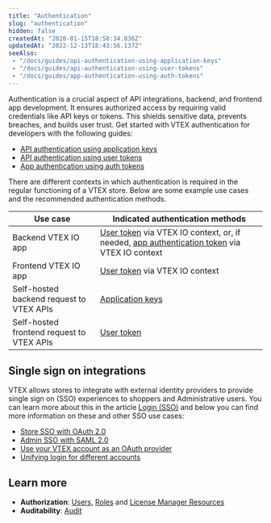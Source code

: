 ```yaml
---
title: "Authentication"
slug: "authentication"
hidden: false
createdAt: "2020-01-15T18:58:34.836Z"
updatedAt: "2022-12-13T18:43:56.137Z"
seeAlso:
 - "/docs/guides/api-authentication-using-application-keys"
 - "/docs/guides/api-authentication-using-user-tokens"
 - "/docs/guides/app-authentication-using-auth-tokens"
---
```

Authentication is a crucial aspect of API integrations, backend, and frontend app development. It ensures authorized access by requiring valid credentials like API keys or tokens. This shields sensitive data, prevents breaches, and builds user trust. Get started with VTEX authentication for developers with the following guides:

- [API authentication using application keys](https://developers.vtex.com/docs/guides/api-authentication-using-application-keys)
- [API authentication using user tokens](https://developers.vtex.com/docs/guides/api-authentication-using-user-tokens)
- [App authentication using auth tokens](https://developers.vtex.com/docs/guides/app-authentication-using-auth-tokens)

There are different contexts in which authentication is required in the regular functioning of a VTEX store. Below are some example use cases and the recommended authentication methods.

| **Use case** | **Indicated authentication methods** |
| ----- | ----- |
| Backend VTEX IO app | [User token](https://developers.vtex.com/docs/guides/api-authentication-using-user-tokens) via VTEX IO context, or, if needed, [app authentication token](https://developers.vtex.com/docs/guides/app-authentication-using-auth-tokens) via VTEX IO context |
| Frontend VTEX IO app | [User token](https://developers.vtex.com/docs/guides/api-authentication-using-user-tokens) via VTEX IO context |
| Self-hosted backend request to VTEX APIs | [Application keys](https://developers.vtex.com/docs/guides/api-authentication-using-application-keys) |
| Self-hosted frontend request to VTEX APIs | [User token](https://developers.vtex.com/docs/guides/api-authentication-using-user-tokens) |

## Single sign on integrations

VTEX allows stores to integrate with external identity providers to provide single sign on (SSO) experiences to shoppers and Administrative users. You can learn more about this in the article [Login (SSO)](https://developers.vtex.com/vtex-rest-api/docs/login-integration-guide) and below you can find more information on these and other SSO use cases:

* [Store SSO with OAuth 2.0](https://developers.vtex.com/docs/guides/login-integration-guide-webstore-oauth2)
* [Admin SSO with SAML 2.0](https://developers.vtex.com/docs/guides/login-integration-guide-admin-saml2)
* [Use your VTEX account as an OAuth provider](https://developers.vtex.com/docs/apps/vtex.oauth-provider-admin@2.x)
* [Unifying login for different accounts](https://developers.vtex.com/vtex-rest-api/docs/unifying-login-for-different-accounts)

## Learn more

- **Authorization**: [Users](https://help.vtex.com/en/subcategory/users--63DHe3VQEEE6Uuua8gIs2M), [Roles](https://help.vtex.com/en/tutorial/roles--7HKK5Uau2H6wxE1rH5oRbc) and [License Manager Resources](https://help.vtex.com/en/tutorial/license-manager-resources--3q6ztrC8YynQf6rdc6euk3)
- **Auditability**: [Audit](https://help.vtex.com/en/tutorial/searching-for-events-on-audit--5RXf9WJ5YLFBcS8q8KcxTA)
